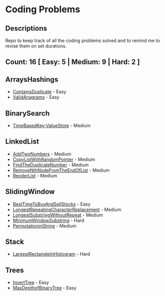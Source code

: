 # Coding Problems

## Descriptions
Repo to keep track of all the coding problems solved and to remind me to revise them on set durations.


## Count: 16 [ Easy: 5 | Medium: 9 | Hard: 2 ]

## ArraysHashings

- [ContainsDuplicate](Problems/ArraysHashings/ContainsDuplicate.md) - Easy
- [ValidAnagrams](Problems/ArraysHashings/ValidAnagrams.md) - Easy

## BinarySearch

- [TimeBasedKey-ValueStore](Problems/BinarySearch/TimeBasedKey-ValueStore.md) - Medium

## LinkedList

- [AddTwoNumbers](Problems/LinkedList/AddTwoNumbers.md) - Medium
- [CopyListWithRandomPointer](Problems/LinkedList/CopyListWithRandomPointer.md) - Medium
- [FindTheDuplicateNumber](Problems/LinkedList/FindTheDuplicateNumber.md) - Medium
- [RemoveNthNodeFromTheEndOfList](Problems/LinkedList/RemoveNthNodeFromTheEndOfList.md) - Medium
- [ReoderList](Problems/LinkedList/ReoderList.md) - Medium

## SlidingWindow

- [BestTimeToBuyAndSellStocks](Problems/SlidingWindow/BestTimeToBuyAndSellStocks.md) - Easy
- [LongestRepeatingCharacterReplacement](Problems/SlidingWindow/LongestRepeatingCharacterReplacement.md) - Medium
- [LongestSubstringWithoutRepeat](Problems/SlidingWindow/LongestSubstringWithoutRepeat.md) - Medium
- [MinimumWindowSubstring](Problems/SlidingWindow/MinimumWindowSubstring.md) - Hard
- [PermutationinString](Problems/SlidingWindow/PermutationinString.md) - Medium

## Stack

- [LargestRectangleInHistogram](Problems/Stack/LargestRectangleInHistogram.md) - Hard

## Trees

- [InvertTree](Problems/Trees/InvertTree.md) - Easy
- [MaxDepthofBinaryTree](Problems/Trees/MaxDepthofBinaryTree.md) - Easy
